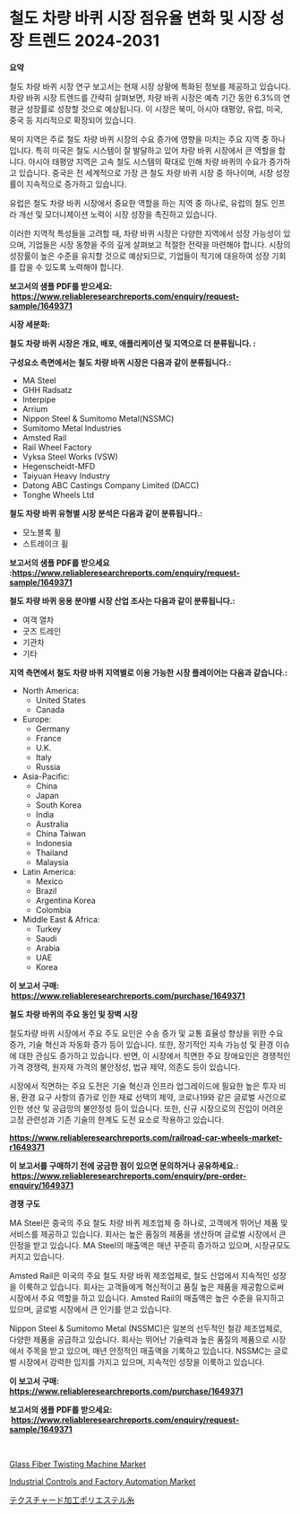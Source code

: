 <p><h1>철도 차량 바퀴 시장 점유율 변화 및 시장 성장 트렌드 2024-2031</h1></p><p><strong>요약</strong></p>
<p><p>철도 차량 바퀴 시장 연구 보고서는 현재 시장 상황에 특화된 정보를 제공하고 있습니다. 차량 바퀴 시장 트렌드를 간략히 살펴보면, 차량 바퀴 시장은 예측 기간 동안 6.3%의 연평균 성장률로 성장할 것으로 예상됩니다. 이 시장은 북미, 아시아 태평양, 유럽, 미국, 중국 등 지리적으로 확장되어 있습니다.</p><p>북미 지역은 주로 철도 차량 바퀴 시장의 수요 증가에 영향을 미치는 주요 지역 중 하나입니다. 특히 미국은 철도 시스템이 잘 발달하고 있어 차량 바퀴 시장에서 큰 역할을 합니다. 아시아 태평양 지역은 고속 철도 시스템의 확대로 인해 차량 바퀴의 수요가 증가하고 있습니다. 중국은 전 세계적으로 가장 큰 철도 차량 바퀴 시장 중 하나이며, 시장 성장률이 지속적으로 증가하고 있습니다.</p><p>유럽은 철도 차량 바퀴 시장에서 중요한 역할을 하는 지역 중 하나로, 유럽의 철도 인프라 개선 및 모더니제이션 노력이 시장 성장을 촉진하고 있습니다.</p><p>이러한 지역적 특성들을 고려할 때, 차량 바퀴 시장은 다양한 지역에서 성장 가능성이 있으며, 기업들은 시장 동향을 주의 깊게 살펴보고 적절한 전략을 마련해야 합니다. 시장의 성장률이 높은 수준을 유지할 것으로 예상되므로, 기업들이 적기에 대응하여 성장 기회를 잡을 수 있도록 노력해야 합니다.</p></p>
<p><strong>보고서의 샘플 PDF를 받으세요: &nbsp;<a href="https://www.reliableresearchreports.com/enquiry/request-sample/1649371">https://www.reliableresearchreports.com/enquiry/request-sample/1649371</a></strong></p>
<p><strong>시장 세분화:</strong></p>
<p><strong> 철도 차량 바퀴 시장은 개요, 배포, 애플리케이션 및 지역으로 더 분류됩니다. :</strong></p>
<p><strong>구성요소 측면에서는 철도 차량 바퀴 시장은 다음과 같이 분류됩니다.:</strong></p>
<p><ul><li>MA Steel</li><li>GHH Radsatz</li><li>Interpipe</li><li>Arrium</li><li>Nippon Steel & Sumitomo Metal(NSSMC)</li><li>Sumitomo Metal Industries</li><li>Amsted Rail</li><li>Rail Wheel Factory</li><li>Vyksa Steel Works (VSW)</li><li>Hegenscheidt-MFD</li><li>Taiyuan Heavy Industry</li><li>Datong ABC Castings Company Limited (DACC)</li><li>Tonghe Wheels Ltd</li></ul></p>
<p><strong> 철도 차량 바퀴 유형별 시장 분석은 다음과 같이 분류됩니다.:</strong></p>
<p><ul><li>모노블록 휠</li><li>스트레이크 휠</li></ul></p>
<p><strong>보고서의 샘플 PDF를 받으세요 :<a href="https://www.reliableresearchreports.com/enquiry/request-sample/1649371">https://www.reliableresearchreports.com/enquiry/request-sample/1649371</a></strong></p>
<p><strong> 철도 차량 바퀴 응용 분야별 시장 산업 조사는 다음과 같이 분류됩니다.:</strong></p>
<p><ul><li>여객 열차</li><li>굿즈 트레인</li><li>기관차</li><li>기타</li></ul></p>
<p><strong>지역 측면에서 철도 차량 바퀴 지역별로 이용 가능한 시장 플레이어는 다음과 같습니다.:</strong></p>
<p><ul>
    <li>
        North America:
        <ul>
            <li>United States</li>
            <li>Canada</li>
        </ul>
    </li>
    <li>
        Europe:
        <ul>
            <li>Germany</li>
            <li>France</li>
            <li>U.K.</li>
            <li>Italy</li>
            <li>Russia</li>
        </ul>
    </li>
    <li>
        Asia-Pacific:
        <ul>
            <li>China</li>
            <li>Japan</li>
            <li>South Korea</li>
            <li>India</li>
            <li>Australia</li>
            <li>China Taiwan</li>
            <li>Indonesia</li>
            <li>Thailand</li>
            <li>Malaysia</li>
        </ul>
    </li>
    <li>
        Latin America:
        <ul>
            <li>Mexico</li>
            <li>Brazil</li>
            <li>Argentina Korea</li>
            <li>Colombia</li>
        </ul>
    </li>
    <li>
        Middle East & Africa:
        <ul>
            <li>Turkey</li>
            <li>Saudi</li>
            <li>Arabia</li>
            <li>UAE</li>
            <li>Korea</li>
        </ul>
    </li>
    </ul></p>
<p><strong>이 보고서 구매: &nbsp;<a href="https://www.reliableresearchreports.com/purchase/1649371">https://www.reliableresearchreports.com/purchase/1649371</a></strong></p>
<p><strong>철도 차량 바퀴의 주요 동인 및 장벽 시장</strong></p>
<p><p>철도차량 바퀴 시장에서 주요 주도 요인은 수송 증가 및 교통 효율성 향상을 위한 수요 증가, 기술 혁신과 자동화 증가 등이 있습니다. 또한, 장기적인 지속 가능성 및 환경 이슈에 대한 관심도 증가하고 있습니다. 반면, 이 시장에서 직면한 주요 장애요인은 경쟁적인 가격 경쟁력, 원자재 가격의 불안정성, 법규 제약, 의존도 등이 있습니다.</p><p>시장에서 직면하는 주요 도전은 기술 혁신과 인프라 업그레이드에 필요한 높은 투자 비용, 환경 요구 사항의 증가로 인한 재료 선택의 제약, 코로나19와 같은 글로벌 사건으로 인한 생산 및 공급망의 불안정성 등이 있습니다. 또한, 신규 시장으로의 진입이 어려운 고정 관련성과 기존 기술의 한계도 도전 요소로 작용하고 있습니다.</p></p>
<p><strong><a href="https://www.reliableresearchreports.com/railroad-car-wheels-market-r1649371">https://www.reliableresearchreports.com/railroad-car-wheels-market-r1649371</a></strong></p>
<p><strong>이 보고서를 구매하기 전에 궁금한 점이 있으면 문의하거나 공유하세요.: &nbsp;<a href="https://www.reliableresearchreports.com/enquiry/pre-order-enquiry/1649371">https://www.reliableresearchreports.com/enquiry/pre-order-enquiry/1649371</a></strong></p>
<p><strong>경쟁 구도</strong></p>
<p><p>MA Steel은 중국의 주요 철도 차량 바퀴 제조업체 중 하나로, 고객에게 뛰어난 제품 및 서비스를 제공하고 있습니다. 회사는 높은 품질의 제품을 생산하며 글로벌 시장에서 큰 인정을 받고 있습니다. MA Steel의 매출액은 매년 꾸준히 증가하고 있으며, 시장규모도 커지고 있습니다.</p><p>Amsted Rail은 미국의 주요 철도 차량 바퀴 제조업체로, 철도 산업에서 지속적인 성장을 이룩하고 있습니다. 회사는 고객들에게 혁신적이고 품질 높은 제품을 제공함으로써 시장에서 주요 역할을 하고 있습니다. Amsted Rail의 매출액은 높은 수준을 유지하고 있으며, 글로벌 시장에서 큰 인기를 얻고 있습니다.</p><p>Nippon Steel & Sumitomo Metal (NSSMC)은 일본의 선두적인 철강 제조업체로, 다양한 제품을 공급하고 있습니다. 회사는 뛰어난 기술력과 높은 품질의 제품으로 시장에서 주목을 받고 있으며, 매년 안정적인 매출액을 기록하고 있습니다. NSSMC는 글로벌 시장에서 강력한 입지를 가지고 있으며, 지속적인 성장을 이룩하고 있습니다.</p></p>
<p><strong>이 보고서 구매: &nbsp; <a href="https://www.reliableresearchreports.com/purchase/1649371">https://www.reliableresearchreports.com/purchase/1649371</a></strong></p>
<p><strong>보고서의 샘플 PDF를 받으세요: &nbsp;<a href="https://www.reliableresearchreports.com/enquiry/request-sample/1649371">https://www.reliableresearchreports.com/enquiry/request-sample/1649371</a></strong><strong></strong></p>
<p>&nbsp;</p>
<p><p><a href="https://florentine-yuzu-f42.notion.site/Glass-Fiber-Twisting-Machine-Market-Share-Evolution-and-Market-Growth-Trends-2024-2031-541399f4a1bf4bd1a4f9edc5576aff27">Glass Fiber Twisting Machine Market</a></p><p><a href="https://fuschia-pecorino-a6d.notion.site/Industrial-Controls-and-Factory-Automation-Market-Comprehensive-Assessment-by-Type-Application-an-37564e58ad854c07bf3010c375a8ea72">Industrial Controls and Factory Automation Market</a></p><p><a href="https://github.com/oafhukehf4709715/Market-Research-Report-List-1/blob/main/721812731117.md">テクスチャード加工ポリエステル糸</a></p></p>